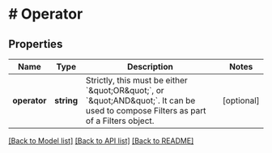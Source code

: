 # # Operator

## Properties

Name | Type | Description | Notes
------------ | ------------- | ------------- | -------------
**operator** | **string** | Strictly, this must be either &#x60;\&quot;OR\&quot;&#x60;, or &#x60;\&quot;AND\&quot;&#x60;.  It can be used to compose Filters as part of a Filters object. | [optional]

[[Back to Model list]](../../README.md#models) [[Back to API list]](../../README.md#endpoints) [[Back to README]](../../README.md)
